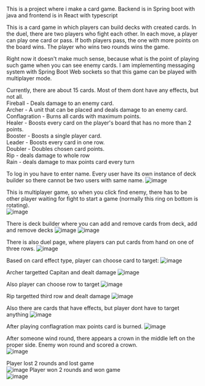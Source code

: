 This is a project where i make a card game. Backend is in Spring boot with java and frontend is in React with typescript

This is a card game in which players can build decks with created cards. In the duel, there are two players who fight each other. In each move, a player can play one card or pass. If both players pass, the one with more points on the board wins. The player who wins two rounds wins the game. <br>

Right now it doesn't make much sense, because what is the point of playing such game when you can see enemy cards. I am implementing messaging 
system with Spring Boot Web sockets so that this game can be played with multiplayer mode.

Currently, there are about 15 cards. Most of them dont have any effects, but not all. <br>
Fireball - Deals damage to an enemy card. <br>
Archer - A unit that can be placed and deals damage to an enemy card. <br>
Conflagration - Burns all cards with maximum points. <br>
Healer - Boosts every card on the player's board that has no more than 2 points. <br>
Booster - Boosts a single player card. <br>
Leader - Boosts every card in one row. <br>
Doubler - Doubles chosen card points. <br>
Rip - deals damage to whole row <br>
Rain - deals damage to max points card every turn <br>

To log in you have to enter name. Every user have its own instance of deck builder so there cannot be two users with same name.
![image](https://github.com/PiotrJagla/MyCardGame-MainProj/assets/76881722/b6a77471-4af0-4eed-ba58-181bf8404602)

This is multiplayer game, so when you click find enemy, there has to be other player waiting for fight to start a game (normally this ring on bottom is rotating).<br>
![image](https://github.com/PiotrJagla/MyCardGame-MainProj/assets/76881722/8be324bf-0f42-4e03-8533-e739ee734c1d)






There is deck builder where you can add and remove cards from deck, add and remove decks
![image](https://github.com/PiotrJagla/MyCardGame-MainProj/assets/76881722/22f248e0-6f04-4352-b968-d5e81ca16d69)
![image](https://github.com/PiotrJagla/MyCardGame-MainProj/assets/76881722/48e4ff12-c46f-4f3a-a547-95da6b5f17be)



There is also duel page, where players can put cards from hand on one of three rows. 
![image](https://github.com/PiotrJagla/MyCardGame-MainProj/assets/76881722/8da00777-52f2-43cb-aca6-f24d30738b17)




Based on card effect type, player can choose card to target:
![image](https://github.com/PiotrJagla/MyCardGame-MainProj/assets/76881722/be43a25e-bd82-463d-857a-30f0ccd2b4ab)


Archer targetted Capitan and dealt damage
![image](https://github.com/PiotrJagla/MyCardGame-MainProj/assets/76881722/908d7589-54d3-41d2-a950-5bcf6ba62ab0)



Also player can choose row to target
![image](https://github.com/PiotrJagla/MyCardGame-MainProj/assets/76881722/7fb245b1-1434-4447-ac59-6350acf50188)


Rip targetted third row and dealt damage
![image](https://github.com/PiotrJagla/MyCardGame-MainProj/assets/76881722/7bfdba38-9cc1-4844-afca-d484f1c63c0a)



Also there are cards that have effects, but player dont have to target anything
![image](https://github.com/PiotrJagla/MyCardGame-MainProj/assets/76881722/66f681a7-2f32-48c9-a2f9-37bcac274ede)

After playing conflagration max points card is burned.
![image](https://github.com/PiotrJagla/MyCardGame-MainProj/assets/76881722/fb67f3a9-4f92-4202-84d9-7612650233f3)

After someone wind round, there appears a crown in the middle left on the proper side. Enemy won round and scored a crown. <br>
![image](https://github.com/PiotrJagla/MyCardGame-MainProj/assets/76881722/fde3871e-4e9b-41eb-aaec-afdc5923a9ee)

Player lost 2 rounds and lost game <br>
![image](https://github.com/PiotrJagla/MyCardGame-MainProj/assets/76881722/abf55ec1-ca95-40a9-9258-44abfc027221)
Player won 2 rounds and won game <br>
![image](https://github.com/PiotrJagla/MyCardGame-MainProj/assets/76881722/6a587604-3af2-4a75-b2b6-699894061af8)










